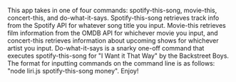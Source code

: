 This app takes in one of four commands: spotify-this-song, movie-this, concert-this, and do-what-it-says. Spotify-this-song retrieves track info from the Spotify API for whatever song title you input. Movie-this retrieves film information from the OMDB API for whichever movie you input, and concert-this retrieves information about upcoming shows for whichever artist you input. Do-what-it-says is a snarky one-off command that executes spotify-this-song for "I Want it That Way" by the Backstreet Boys. The format for inputting commands on the command line is as follows: "node liri.js spotify-this-song money". Enjoy!
